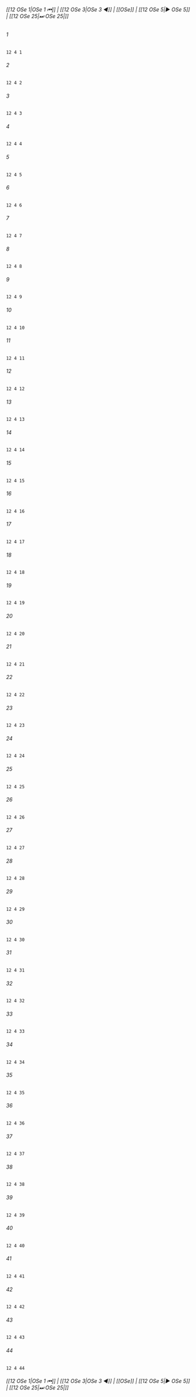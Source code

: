 
###### [[12 OSe 1|OSe 1 ⏮]] | [[12 OSe 3|OSe 3 ◀]] | [[OSe]] | [[12 OSe 5|▶ OSe 5]] | [[12 OSe 25|⏭ OSe 25|]]

###### 1
``` verse
12 4 1 
```
###### 2
``` verse
12 4 2 
```
###### 3
``` verse
12 4 3 
```
###### 4
``` verse
12 4 4 
```
###### 5
``` verse
12 4 5 
```
###### 6
``` verse
12 4 6 
```
###### 7
``` verse
12 4 7 
```
###### 8
``` verse
12 4 8 
```
###### 9
``` verse
12 4 9 
```
###### 10
``` verse
12 4 10 
```
###### 11
``` verse
12 4 11 
```
###### 12
``` verse
12 4 12 
```
###### 13
``` verse
12 4 13 
```
###### 14
``` verse
12 4 14 
```
###### 15
``` verse
12 4 15 
```
###### 16
``` verse
12 4 16 
```
###### 17
``` verse
12 4 17 
```
###### 18
``` verse
12 4 18 
```
###### 19
``` verse
12 4 19 
```
###### 20
``` verse
12 4 20 
```
###### 21
``` verse
12 4 21 
```
###### 22
``` verse
12 4 22 
```
###### 23
``` verse
12 4 23 
```
###### 24
``` verse
12 4 24 
```
###### 25
``` verse
12 4 25 
```
###### 26
``` verse
12 4 26 
```
###### 27
``` verse
12 4 27 
```
###### 28
``` verse
12 4 28 
```
###### 29
``` verse
12 4 29 
```
###### 30
``` verse
12 4 30 
```
###### 31
``` verse
12 4 31 
```
###### 32
``` verse
12 4 32 
```
###### 33
``` verse
12 4 33 
```
###### 34
``` verse
12 4 34 
```
###### 35
``` verse
12 4 35 
```
###### 36
``` verse
12 4 36 
```
###### 37
``` verse
12 4 37 
```
###### 38
``` verse
12 4 38 
```
###### 39
``` verse
12 4 39 
```
###### 40
``` verse
12 4 40 
```
###### 41
``` verse
12 4 41 
```
###### 42
``` verse
12 4 42 
```
###### 43
``` verse
12 4 43 
```
###### 44
``` verse
12 4 44 
```

###### [[12 OSe 1|OSe 1 ⏮]] | [[12 OSe 3|OSe 3 ◀]] | [[OSe]] | [[12 OSe 5|▶ OSe 5]] | [[12 OSe 25|⏭ OSe 25|]]

